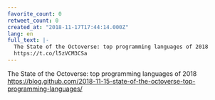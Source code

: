 ```yaml
---
favorite_count: 0
retweet_count: 0
created_at: "2018-11-17T17:44:14.000Z"
lang: en
full_text: |-
  The State of the Octoverse: top programming languages of 2018
  https://t.co/l5zVCM3CSa
---
```


The State of the Octoverse: top programming languages of 2018
<https://blog.github.com/2018-11-15-state-of-the-octoverse-top-programming-languages/>

